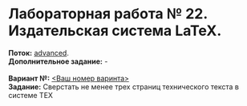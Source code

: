 ﻿# Лабораторная работа № 22. Издательская система LaTeX.
**Поток:** <ins>advanced</ins>.</br>**Дополнительное задание:** -</br></br>**Вариант №:** <ins><Ваш номер варинта></ins></br>**Задание:** Сверстать не менее трех страниц технического текста в системе ТЕХ
